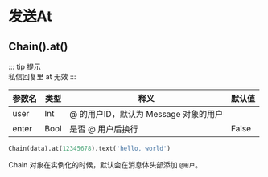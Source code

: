 # 发送At

## Chain().at()

::: tip 提示<br>
私信回复里 at 无效
:::

| 参数名   | 类型   | 释义                        | 默认值   |
|-------|------|---------------------------|-------|
| user  | Int  | @ 的用户ID，默认为 Message 对象的用户 |       |
| enter | Bool | 是否 @ 用户后换行                | False |

```python
Chain(data).at(12345678).text('hello, world')
```

Chain 对象在实例化的时候，默认会在消息体头部添加 `@用户`。
